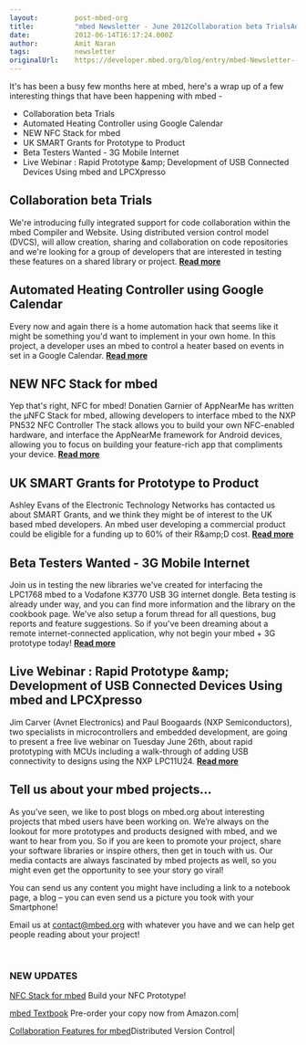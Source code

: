 ```yaml
---
layout:         post-mbed-org
title:          "mbed Newsletter - June 2012Collaboration beta TrialsAutomated Heating Controller using Google CalendarNEW NFC Stack for mbedUK SMART Grants for Prototype to ProductBeta Testers Wanted - 3G Mobile InternetLive Webinar : Rapid Prototype &amp; Development of USB Connected Devices Using mbed and LPCXpressoTell us about your mbed projects..."
date:           2012-06-14T16:17:24.000Z
author:         Amit Naran
tags:           newsletter
originalUrl:    https://developer.mbed.org/blog/entry/mbed-Newsletter---June-2012/
---
```


<p>It&apos;s has been a busy few months here at mbed, here&apos;s a wrap
  up of a few interesting things that have been happening with mbed -</p>
<ul>
  <li>Collaboration beta Trials</li>
  <li>Automated Heating Controller using Google Calendar</li>
  <li>NEW NFC Stack for mbed</li>
  <li>UK SMART Grants for Prototype to Product</li>
  <li>Beta Testers Wanted - 3G Mobile Internet</li>
  <li>Live Webinar : Rapid Prototype &amp;amp; Development of USB Connected
    Devices Using mbed and LPCXpresso</li>
</ul>
 <h2>Collaboration beta Trials</h2>

<p>We&apos;re introducing fully integrated support for code collaboration
  within the mbed Compiler and Website. Using distributed version control
  model (DVCS), will allow creation, sharing and collaboration on code repositories
  and we&apos;re looking for a group of developers that are interested in
  testing these features on a shared library or project.
<a href="http://mbed.org/blog/entry/Collaboration-beta-trials-starting-now/?utm_source=june_newsletter&amp;amp;utm_medium=email&amp;amp;utm_campaign=collaboration"><strong>Read more</strong></a>
</p>

<h2>Automated Heating Controller using Google Calendar</h2>

<p>Every now and again there is a home automation hack that seems like it
  might be something you&apos;d want to implement in your own home. In this
  project, a developer uses an mbed to control a heater based on events in
  set in a Google Calendar. <a href="http://mbed.org/blog/entry/Automated-Heating-Controller-using-Googl/?utm_source=june_newsletter&amp;amp;utm_medium=email&amp;amp;utm_campaign=google_calendar"><strong>Read more</strong></a> 
</p>

<h2>NEW NFC Stack for mbed</h2>

<p>Yep that&apos;s right, NFC for mbed! Donatien Garnier of AppNearMe has
  written the &#xB5;NFC Stack for mbed, allowing developers to interface
  mbed to the NXP PN532 NFC Controller The stack allows you to build your
  own NFC-enabled hardware, and interface the AppNearMe framework for Android
  devices, allowing you to focus on building your feature-rich app that compliments
  your device. <a href="http://mbed.org/blog/entry/NEW-NFC-Stack-for-mbed/?utm_source=june_newsletter&amp;amp;utm_medium=email&amp;amp;utm_campaign=nfc"><strong>Read more</strong></a>
</p>

<h2>UK SMART Grants for Prototype to Product</h2>

<p>Ashley Evans of the Electronic Technology Networks has contacted us about
  SMART Grants, and we think they might be of interest to the UK based mbed
  developers. An mbed user developing a commercial product could be eligible
  for a funding up to 60% of their R&amp;amp;D cost. <a href="http://mbed.org/blog/entry/UK-SMART-grants-for-prototype-to-product/?utm_source=june_newsletter&amp;amp;utm_medium=email&amp;amp;utm_campaign=smart_grant"><strong>Read more</strong></a> 
</p>

<h2>Beta Testers Wanted - 3G Mobile Internet</h2>

<p>Join us in testing the new libraries we&apos;ve created for interfacing
  the LPC1768 mbed to a Vodafone K3770 USB 3G internet dongle. Beta testing
  is already under way, and you can find more information and the library
  on the cookbook page. We&apos;ve also setup a forum thread for all questions,
  bug reports and feature suggestions. So if you&apos;ve been dreaming about
  a remote internet-connected application, why not begin your mbed + 3G prototype
  today! <a href="http://mbed.org/cookbook/Vodafone-K3770?utm_source=june_newsletter&amp;amp;utm_medium=email&amp;amp;utm_campaign=3g_mobile"><strong>Read more</strong></a> 
</p>

<h2>Live Webinar : Rapid Prototype &amp;amp; Development of USB Connected Devices Using mbed and LPCXpresso</h2>

<p>Jim Carver (Avnet Electronics) and Paul Boogaards (NXP Semiconductors),
  two specialists in microcontrollers and embedded development, are going
  to present a free live webinar on Tuesday June 26th, about rapid prototyping
  with MCUs including a walk-through of adding USB connectivity to designs
  using the NXP LPC11U24. <a href="http://mbed.org/blog/entry/Live-Webinar--Rapid-Prototype--Developme/?utm_source=june_newsletter&amp;amp;utm_medium=email&amp;amp;utm_campaign=webinar"><strong>Read more</strong></a>
</p>

<h2>Tell us about your mbed projects...</h2>

<p>As you&#x2019;ve seen, we like to post blogs on mbed.org about interesting
  projects that mbed users have been working on. We&#x2019;re always on the
  lookout for more prototypes and products designed with mbed, and we want
  to hear from you. So if you are keen to promote your project, share your
  software libraries or inspire others, then get in touch with us. Our media
  contacts are always fascinated by mbed projects as well, so you might even
  get the opportunity to see your story go viral!</p>
<p>You can send us any content you might have including a link to a notebook
  page, a blog &#x2013; you can even send us a picture you took with your
  Smartphone!</p>
<p>Email us at <a href="mailto:contact@mbed.org">contact@mbed.org</a> with
  whatever you have and we can help get people reading about your project!</p>
<p>
  <br>
</p>

<h3>NEW UPDATES</h3>

<p><a href="http://mbed.org/blog/entry/NEW-NFC-Stack-for-mbed/?utm_source=june_newsletter&amp;amp;utm_medium=email&amp;amp;utm_campaign=nfc">NFC Stack for mbed</a> Build
  your NFC Prototype!</p>
<p><a href="http://www.amazon.com/Fast-Effective-Embedded-Systems-Design/dp/0080977685/ref=sr_1_1?s=books&amp;amp;ie=UTF8&amp;amp;qid=1337858151&amp;amp;sr=1-1"
  rel="nofollow">mbed Textbook</a> Pre-order your copy now from Amazon.com|</p>
<p><a href="http://mbed.org/blog/entry/Collaboration-beta-trials-starting-now/?utm_source=june_newsletter&amp;amp;utm_medium=email&amp;amp;utm_campaign=collaboration">Collaboration Features for mbed</a>Distributed
  Version Control|</p>
